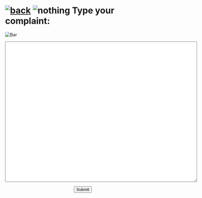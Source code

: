 # [![back](https://cdn.discordapp.com/emojis/887168885747511396?size=32)](https://dxrpy.github.io/Dxrpys-Garbage-Website/products) ![nothing](https://user-images.githubusercontent.com/64295233/134528980-3d398c71-0db3-4b63-8ea0-e537a35f251f.png) Type your complaint:

![`Bar`](https://cdn.discordapp.com/attachments/584355797366997002/889006586406772746/4M7IWwP.png)

<p align=center>
  <textarea name="BallsBox" cols="75" rows="30">
  </textarea>
</p>

<div style="text-align:center"> 
  <form action="https://www.youtube.com/watch" method="get">
    <input type="hidden" name="v" value="LTobZMNm4Fw">
    <input type="submit" value="Submit">
  </form> 
</div>
